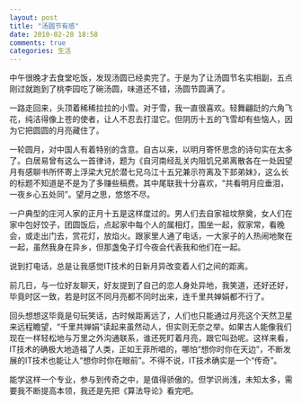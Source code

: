 ```yaml
---
layout: post
title: "汤圆节有感"
date: 2010-02-28 18:58
comments: true
categories: 生活
---
```

中午很晚才去食堂吃饭，发现汤圆已经卖完了。于是为了让汤圆节名实相副，五点刚过就跑到了桃李园吃了碗汤圆，味道还不错，汤圆节圆满了。

一路走回来，头顶着稀稀拉拉的小雪。对于雪，我一直很喜欢。轻舞翩跹的六角飞花，纯洁得像上苍的使者，让人不忍去打湿它。但阴历十五的飞雪却有些恼人，因为它把圆圆的月亮藏住了。

一轮圆月，对中国人有着特别的含意。自古以来，以明月寄怀思念的诗句实在太多了。白居易曾有这么一首律诗，题为《自河南经乱关内阻饥兄弟离散各在一处因望月有感聊书所怀寄上浮梁大兄於潜七兄乌江十五兄兼示符离及下邽弟妹》，这么长的标题不知道是不是为了多赚些稿费。其中尾联我十分喜欢，“共看明月应垂泪，一夜乡心五处同”。望月之思，悠悠不尽。

一户典型的庄河人家的正月十五是这样度过的。男人们去自家祖坟祭奠，女人们在家中包好饺子，团圆饭后，点起家中每个人的属相灯，围坐一起，叙家常，看晚会，或走出门去，赏花灯，放焰火。跟家里人通了电话，一大家子的人热闹地聚在一起，虽然我身在异乡，但那盏兔子灯今夜会代表我和他们在一起。<!-- more -->

说到打电话，总是让我感觉IT技术的日新月异改变着人们之间的距离。

前几日，与一位好友聊天，好友提到了自己的恋人身处异地，我笑道，还好还好，毕竟时区一致，若是时区不同月亮都不同时出来，连千里共婵娟都不行了。

回头想想这毕竟是句玩笑话，古时候距离远了，人们也只能通过月亮这个天然卫星来远程瞻望，“千里共婵娟”读起来虽然动人，但实则无奈之举。如果古人能像我们现在一样轻松地与万里之外沟通联系，谁还死盯着月亮，跟它叫劲呢。这样来看，IT技术的确极大地造福了人类，正如王菲所唱的，哪怕“想你时你在天边”，不断发展的IT技术也能让人“想你时你在眼前”。不得不说，IT技术确实是一个“传奇”。

能学这样一个专业，参与到传奇之中，是值得骄傲的。但学识尚浅，未知太多，需要我不断提高本领，我还是先把《算法导论》看完吧。